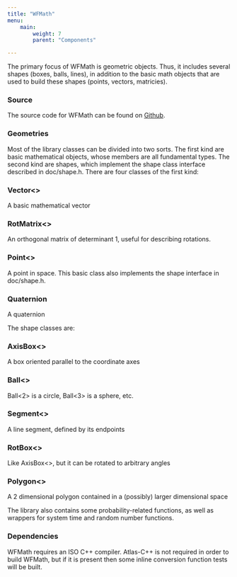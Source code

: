 ```yaml
---
title: "WFMath"
menu:
    main:
        weight: 7
        parent: "Components"

---
```


The primary focus of WFMath is geometric objects. Thus, it includes several shapes (boxes, balls, lines), in addition to
the basic math objects that are used to build these shapes (points, vectors, matricies).

### Source

The source code for WFMath can be found on [Github](https://github.com/worldforge/wfmath).

### Geometries

Most of the library classes can be divided into two sorts. The first kind are basic mathematical objects, whose members
are all fundamental types. The second kind are shapes, which implement the shape class interface described in
doc/shape.h. There are four classes of the first kind:

### Vector<>

A basic mathematical vector

### RotMatrix<>

An orthogonal matrix of determinant 1, useful for describing rotations.

### Point<>

A point in space. This basic class also implements the shape interface in doc/shape.h.

### Quaternion

A quaternion

The shape classes are:

### AxisBox<>

A box oriented parallel to the coordinate axes

### Ball<>

Ball<2> is a circle, Ball<3> is a sphere, etc.

### Segment<>

A line segment, defined by its endpoints

### RotBox<>

Like AxisBox<>, but it can be rotated to arbitrary angles

### Polygon<>

A 2 dimensional polygon contained in a (possibly) larger dimensional space

The library also contains some probability-related functions, as well as wrappers for system time and random number
functions.

### Dependencies

WFMath requires an ISO C++ compiler. Atlas-C++ is not required in order to build WFMath, but if it is present then some
inline conversion function tests will be built.
